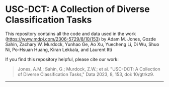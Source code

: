 # USC-DCT: A Collection of Diverse Classification Tasks

This repository contains all the code and data used in the work (https://www.mdpi.com/2306-5729/8/10/153) by Adam M. Jones, Gozde Sahin, Zachary W. Murdock, Yunhao Ge, Ao Xu, Yuecheng Li, Di Wu, Shuo Ni, Po-Hsuan Huang, Kiran Lekkala, and Laurent Itti

If you find this repository helpful, please cite our work:
> Jones, A.M.; Sahin, G.; Murdock, Z.W.; et al. "USC-DCT: A Collection of Diverse Classification Tasks," Data 2023, 8, 153, doi: 10/gtrkz9.

---

